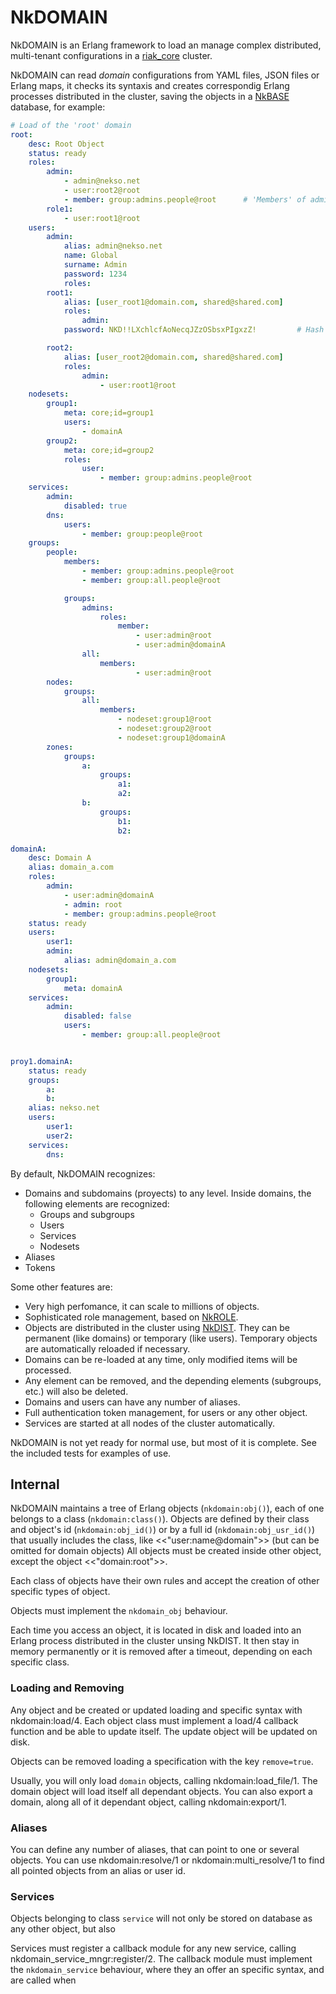 # NkDOMAIN

NkDOMAIN is an Erlang framework to load an manage complex distributed, multi-tenant configurations in a [riak_core](https://github.com/basho/riak_core) cluster.

NkDOMAIN can read _domain_ configurations from YAML files, JSON files or Erlang maps, it checks its syntaxis and creates correspondig Erlang processes distributed in the cluster, saving the objects in a [NkBASE](https://github.com/Nekso/nkbase) database, for example:

```yaml
# Load of the 'root' domain
root:
    desc: Root Object
    status: ready
    roles:
        admin: 
            - admin@nekso.net
            - user:root2@root
            - member: group:admins.people@root      # 'Members' of admins.people@root are 'admins' of root
        role1:
            - user:root1@root
    users:
        admin:                       
            alias: admin@nekso.net            
            name: Global
            surname: Admin
            password: 1234
            roles:
        root1:                            
            alias: [user_root1@domain.com, shared@shared.com]
            roles:
                admin:
            password: NKD!!LXchlcfAoNecqJZzOSbsxPIgxzZ!         # Hash of 4321

        root2:
            alias: [user_root2@domain.com, shared@shared.com]
            roles:
                admin: 
                    - user:root1@root
    nodesets:
        group1:                           
            meta: core;id=group1
            users:
                - domainA    
        group2:
            meta: core;id=group2
            roles:
                user:
                    - member: group:admins.people@root
    services:
        admin:
            disabled: true
        dns:                                    
            users:
                - member: group:people@root
    groups:
        people:
            members:
                - member: group:admins.people@root
                - member: group:all.people@root

            groups:
                admins:                      
                    roles:
                        member:
                            - user:admin@root
                            - user:admin@domainA
                all:
                    members:
                            - user:admin@root
        nodes:
            groups:
                all:                          
                    members:
                        - nodeset:group1@root
                        - nodeset:group2@root
                        - nodeset:group1@domainA
        zones:
            groups:
                a:
                    groups:
                        a1:
                        a2:
                b:
                    groups:
                        b1:
                        b2:

domainA:
    desc: Domain A
    alias: domain_a.com
    roles:
        admin: 
            - user:admin@domainA
            - admin: root
            - member: group:admins.people@root
    status: ready
    users:
        user1:
        admin:
            alias: admin@domain_a.com            
    nodesets:
        group1:              
            meta: domainA
    services:
        admin:
            disabled: false
            users:
                - member: group:all.people@root


proy1.domainA:
    status: ready
    groups:
        a:
        b:
    alias: nekso.net
    users:
        user1:
        user2:
    services:
        dns:
```

By default, NkDOMAIN recognizes:

* Domains and subdomains (proyects) to any level. Inside domains, the following elements are recognized:
  * Groups and subgroups
  * Users
  * Services
  * Nodesets
* Aliases
* Tokens

Some other features are:
* Very high perfomance, it can scale to millions of objects.
* Sophisticated role management, based on [NkROLE](https://github.com/Nekso/nkrole).
* Objects are distributed in the cluster using [NkDIST](https://github.com/Nekso/nkdist). They can be permanent (like domains) or temporary (like users). Temporary objects are automatically reloaded if necessary.
* Domains can be re-loaded at any time, only modified items will be processed.
* Any element can be removed, and the depending elements (subgroups, etc.) will also be deleted.
* Domains and users can have any number of aliases.
* Full authentication token management, for users or any other object.
* Services are started at all nodes of the cluster automatically.

NkDOMAIN is not yet ready for normal use, but most of it is complete. See the included tests for examples of use.

## Internal

NkDOMAIN maintains a tree of Erlang objects (`nkdomain:obj()`), each of one belongs to a class (`nkdomain:class()`). Objects are defined by their class and object's id (`nkdomain:obj_id()`) or by a full id (`nkdomain:obj_usr_id()`) that usually includes the class, like <<"user:name@domain">> (but can be omitted for domain objects) All objects must be created inside other object, except the object <<"domain:root">>. 

Each class of objects have their own rules and accept the creation of other specific types of object.

Objects must implement the `nkdomain_obj` behaviour.

Each time you access an object, it is located in disk and loaded into an Erlang process distributed in the cluster unsing NkDIST. It then stay in memory permanently or it is removed after a timeout, depending on each specific class. 



### Loading and Removing

Any object and be created or updated loading and specific syntax with nkdomain:load/4. Each object class must implement a load/4 callback function and be able to update itself. The update object will be updated on disk.

Objects can be removed loading a specification with the key `remove=true`.

Usually, you will only load `domain` objects, calling nkdomain:load_file/1. The domain object will load itself all dependant objects. You can also export a domain, along all of it dependant object, calling nkdomain:export/1.



### Aliases

You can define any number of aliases, that can point to one or several objects. You can use nkdomain:resolve/1 or nkdomain:multi_resolve/1 to find all pointed objects from an alias or user id.


### Services

Objects belonging to class `service` will not only be stored on database as any other object, but also 

Services must register a callback module for any new service, calling nkdomain_service_mngr:register/2. The callback module must implement the `nkdomain_service` behaviour, where they an offer an specific syntax, and are called when 





